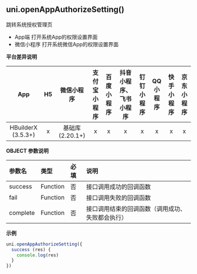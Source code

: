 ## uni.openAppAuthorizeSetting()
跳转系统授权管理页

- App端
    打开系统App的权限设置界面
- 微信小程序
    打开系统微信App的权限设置界面

**平台差异说明**

|App|H5|微信小程序|支付宝小程序|百度小程序|抖音小程序、飞书小程序|钉钉小程序|QQ小程序|快手小程序|京东小程序|
|:-:|:-:|:-:|:-:|:-:|:-:|:-:|:-:|:-:|:-:|
|HBuilderX (3.5.3+)|x|基础库 (2.20.1+)|x|x|x|x|x|x|x|

<!-- UNIAPPAPIJSON.openAppAuthorizeSetting.compatibility -->

**OBJECT 参数说明**

|参数名|类型|必填|说明|
|:-|:-|:-|:-|
|success|Function|否|接口调用成功的回调函数|
|fail|Function|否|接口调用失败的回调函数|
|complete|Function|否|接口调用结束的回调函数（调用成功、失败都会执行）|

**示例**

```javascript
uni.openAppAuthorizeSetting({
  success (res) {
    console.log(res)
  }
})
```
